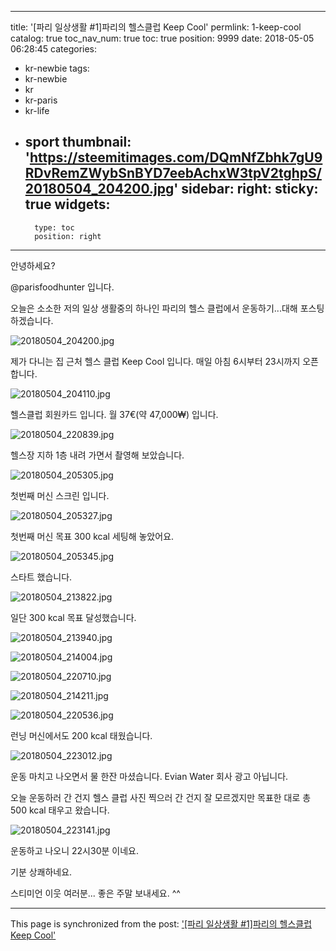 
---
title: '[파리 일상생활 #1]파리의 헬스클럽 Keep Cool'
permlink: 1-keep-cool
catalog: true
toc_nav_num: true
toc: true
position: 9999
date: 2018-05-05 06:28:45
categories:
- kr-newbie
tags:
- kr-newbie
- kr
- kr-paris
- kr-life
- sport
thumbnail: 'https://steemitimages.com/DQmNfZbhk7gU9RDvRemZWybSnBYD7eebAchxW3tpV2tghpS/20180504_204200.jpg'
sidebar:
    right:
        sticky: true
widgets:
    -
        type: toc
        position: right
---


안녕하세요? 

@parisfoodhunter 입니다.

오늘은 소소한 저의 일상 생활중의 하나인  파리의 헬스 클럽에서 운동하기...대해 포스팅 하겠습니다. 

![20180504_204200.jpg](https://steemitimages.com/DQmNfZbhk7gU9RDvRemZWybSnBYD7eebAchxW3tpV2tghpS/20180504_204200.jpg)

제가 다니는 집 근처 헬스 클럽 Keep Cool 입니다.
매일 아침 6시부터 23시까지 오픈합니다.

![20180504_204110.jpg](https://steemitimages.com/DQmQVaQGyC5FtiE7mWhLaAD4QMyqWs9kMtDH7GEoPgCkoQL/20180504_204110.jpg)

헬스클럽 회원카드 입니다. 월 37€(약 47,000₩) 입니다.

![20180504_220839.jpg](https://steemitimages.com/DQmTw9gmTNEsNdxmu9MEsy5Pztvi2cdk56Zy7UpzS4NQLEp/20180504_220839.jpg)

헬스장 지하 1층 내려 가면서 촬영해 보았습니다.

![20180504_205305.jpg](https://steemitimages.com/DQmZxJFBsgkqWZLabrtJvqijSh48XJsjmNJVom278eNr29W/20180504_205305.jpg)

첫번째 머신 스크린 입니다.

![20180504_205327.jpg](https://steemitimages.com/DQmRPJi82LWQe3b3bMdPR7XCejzzV2ijibfLtyYpD5q5ZSP/20180504_205327.jpg)

첫번째  머신 목표 300 kcal 세팅해 놓았어요.

![20180504_205345.jpg](https://steemitimages.com/DQmY7SjEP8WRH3QNi3uiwNgjEPyh7tcvmQSWUpwNyRizzWB/20180504_205345.jpg)

스타트 했습니다.

![20180504_213822.jpg](https://steemitimages.com/DQmW8VqXmEkAgg4o3DKmZhjz3NetZkViUFiyoBuLHb8J24k/20180504_213822.jpg)

일단 300 kcal 목표 달성했습니다.

![20180504_213940.jpg](https://steemitimages.com/DQmZWEN84uZQZf4D92rbm6oyPvi95tr8ZMKUFztzDQDS1dL/20180504_213940.jpg)

![20180504_214004.jpg](https://steemitimages.com/DQmedSBADDhgzypqyiEyBCfZ8MqrCjdNBQ98abLkVvHADXT/20180504_214004.jpg)

![20180504_220710.jpg](https://steemitimages.com/DQmZ657XipF1BxtyAhvJqvmvxLVWr2mByo9DSMkY76fAGjr/20180504_220710.jpg)

![20180504_214211.jpg](https://steemitimages.com/DQma5s4GCo3BCAR81yk7pwi2ST25NFt6XyTuXc9WWNHo6To/20180504_214211.jpg)

![20180504_220536.jpg](https://steemitimages.com/DQmYPhsXVJCWgqqTMMwBSyKaWCWkjjsWZnHrH5cqwpn4ZW1/20180504_220536.jpg)

런닝 머신에서도 200 kcal 태웠습니다.

![20180504_223012.jpg](https://steemitimages.com/DQmeFTQdDfgGe8aFGm6Vkp7Jmt6ycWLiiHTntHpBBVk2XHC/20180504_223012.jpg)

운동 마치고 나오면서 물 한잔 마셨습니다. 
Evian Water 회사 광고 아닙니다.

오늘 운동하러 간  건지 헬스 클럽 사진 찍으러 간 건지 잘 모르겠지만 목표한 대로 총 500 kcal 태우고 왔습니다.

![20180504_223141.jpg](https://steemitimages.com/DQmQ2hQiTjXw8RtKjzTWqcKTZ7c1ac84K5AekhS9LamNdSy/20180504_223141.jpg)

운동하고 나오니 22시30분 이네요. 

기분 상쾌하네요.

스티미언 이웃 여러분...   좋은 주말 보내세요. ^^

- - -

This page is synchronized from the post: ['[파리 일상생활 #1]파리의 헬스클럽 Keep Cool'](https://steemit.com/@parisfoodhunter/1-keep-cool)
